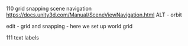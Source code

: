 110 grid snapping
scene navigation
https://docs.unity3d.com/Manual/SceneViewNavigation.html
ALT - orbit

edit - grid and snapping - here we set up world grid 

111 text labels